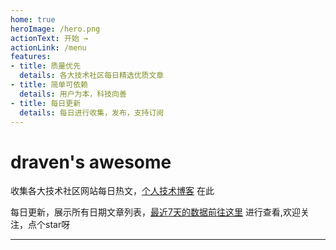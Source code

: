 ```yaml
---
home: true
heroImage: /hero.png
actionText: 开始 →
actionLink: /menu
features:
- title: 质量优先
  details: 各大技术社区每日精选优质文章
- title: 简单可依赖
  details: 用户为本，科技向善
- title: 每日更新
  details: 每日进行收集，发布，支持订阅
---
```


# draven's awesome
收集各大技术社区网站每日热文，[个人技术博客](https://github.com/dravenww/blob) 在此

每日更新，展示所有日期文章列表，[最近7天的数据前往这里](https://github.com/dravenww/awesome) 进行查看,欢迎关注，点个star呀

<hr/> 